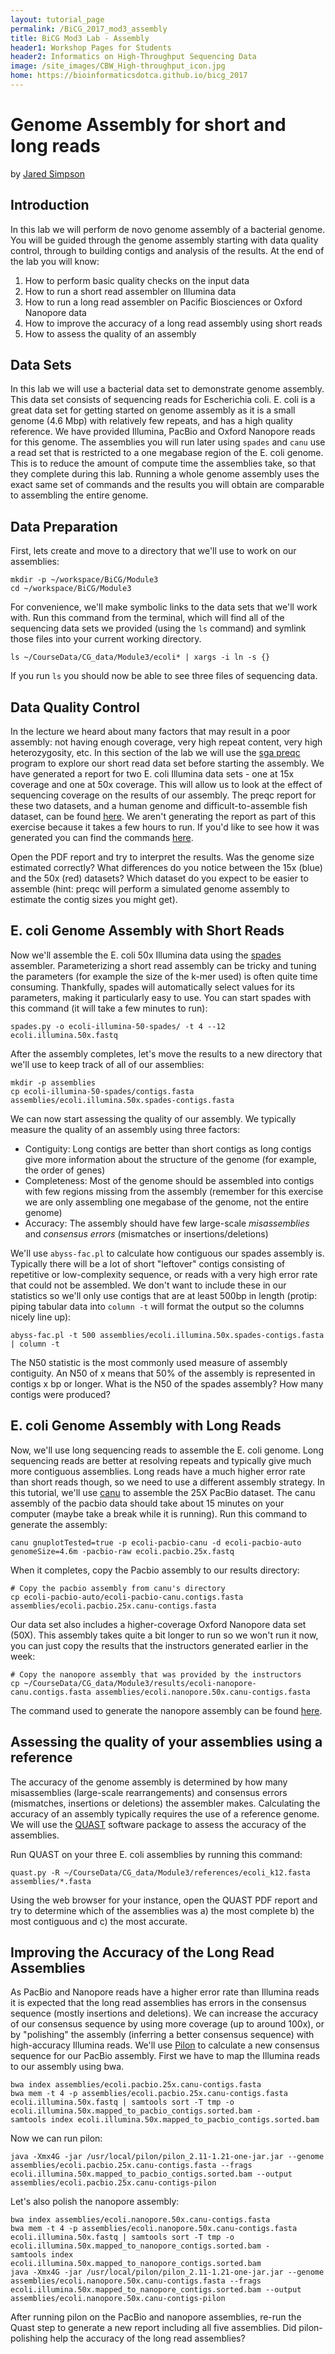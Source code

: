 ```yaml
---
layout: tutorial_page
permalink: /BiCG_2017_mod3_assembly
title: BiCG Mod3 Lab - Assembly
header1: Workshop Pages for Students
header2: Informatics on High-Throughput Sequencing Data
image: /site_images/CBW_High-throughput_icon.jpg
home: https://bioinformaticsdotca.github.io/bicg_2017
---
```


# Genome Assembly for short and long reads

by [Jared Simpson](https://simpsonlab.github.io)

## Introduction

In this lab we will perform de novo genome assembly of a bacterial genome. You will be guided through the genome assembly starting with data quality control, through to building contigs and analysis of the results. At the end of the lab you will know:

1. How to perform basic quality checks on the input data
2. How to run a short read assembler on Illumina data
3. How to run a long read assembler on Pacific Biosciences or Oxford Nanopore data
4. How to improve the accuracy of a long read assembly using short reads
5. How to assess the quality of an assembly

## Data Sets

In this lab we will use a bacterial data set to demonstrate genome assembly. This data set consists of sequencing reads for Escherichia coli. E. coli is a great data set for getting started on genome assembly as it is a small genome (4.6 Mbp) with relatively few repeats, and has a high quality reference. We have provided Illumina, PacBio and Oxford Nanopore reads for this genome. The assemblies you will run later using `spades` and `canu` use a read set that is restricted to a one megabase region of the E. coli genome. This is to reduce the amount of compute time the assemblies take, so that they complete during this lab. Running a whole genome assembly uses the exact same set of commands and the results you will obtain are comparable to assembling the entire genome.

## Data Preparation

First, lets create and move to a directory that we'll use to work on our assemblies:

```
mkdir -p ~/workspace/BiCG/Module3
cd ~/workspace/BiCG/Module3
```

For convenience, we'll make symbolic links to the data sets that we'll work with. Run this command from the terminal, which will find all of the sequencing data sets we provided (using the `ls` command) and symlink those files into your current working directory.


```
ls ~/CourseData/CG_data/Module3/ecoli* | xargs -i ln -s {}
```

If you run `ls` you should now be able to see three files of sequencing data.

## Data Quality Control

In the lecture we heard about many factors that may result in a poor assembly: not having enough coverage, very high repeat content, very high heterozygosity, etc. In this section of the lab we will use the [sga preqc](https://academic.oup.com/bioinformatics/article/30/9/1228/237596/Exploring-genome-characteristics-and-sequence) program to explore our short read data set before starting the assembly. We have generated a report for two E. coli Illumina data sets - one at 15x coverage and one at 50x coverage. This will allow us to look at the effect of sequencing coverage on the results of our assembly. The preqc report for these two datasets, and a human genome and difficult-to-assemble fish dataset, can be found [here](https://github.com/bioinformaticsdotca/HTSeq_2017/blob/master/module6_data/preqc_report.pdf). We aren't generating the report as part of this exercise because it takes a few hours to run. If you'd like to see how it was generated you can find the commands [here](https://bioinformaticsdotca.github.io/HTSeq_2017_module6_lab_supplement).

Open the PDF report and try to interpret the results. Was the genome size estimated correctly? What differences do you notice between the 15x (blue) and the 50x (red) datasets? Which dataset do you expect to be easier to assemble (hint: preqc will perform a simulated genome assembly to estimate the contig sizes you might get).

## E. coli Genome Assembly with Short Reads

Now we'll assemble the E. coli 50x Illumina data using the [spades](http://bioinf.spbau.ru/spades) assembler. Parameterizing a short read assembly can be tricky and tuning the parameters (for example the size of the k-mer used) is often quite time consuming. Thankfully, spades will automatically select values for its parameters, making it particularly easy to use. You can start spades with this command (it will take a few minutes to run):

```
spades.py -o ecoli-illumina-50-spades/ -t 4 --12 ecoli.illumina.50x.fastq
```

After the assembly completes, let's move the results to a new directory that we'll use to keep track of all of our assemblies:

```
mkdir -p assemblies
cp ecoli-illumina-50-spades/contigs.fasta assemblies/ecoli.illumina.50x.spades-contigs.fasta
```

We can now start assessing the quality of our assembly. We typically measure the quality of an assembly using three factors:

- Contiguity: Long contigs are better than short contigs as long contigs give more information about the structure of the genome (for example, the order of genes)
- Completeness: Most of the genome should be assembled into contigs with few regions missing from the assembly (remember for this exercise we are only assembling one megabase of the genome, not the entire genome)
- Accuracy: The assembly should have few large-scale *misassemblies* and *consensus errors* (mismatches or insertions/deletions)

We'll use `abyss-fac.pl` to calculate how contiguous our spades assembly is. Typically there will be a lot of short "leftover" contigs consisting of repetitive or low-complexity sequence, or reads with a very high error rate that could not be assembled. We don't want to include these in our statistics so we'll only use contigs that are at least 500bp in length (protip: piping tabular data into `column -t` will format the output so the columns nicely line up):

```
abyss-fac.pl -t 500 assemblies/ecoli.illumina.50x.spades-contigs.fasta | column -t
```

The N50 statistic is the most commonly used measure of assembly contiguity. An N50 of x means that 50% of the assembly is represented in contigs x bp or longer. What is the N50 of the spades assembly? How many contigs were produced?

## E. coli Genome Assembly with Long Reads

Now, we'll use long sequencing reads to assemble the E. coli genome. Long sequencing reads are better at resolving repeats and typically give much more contiguous assemblies. Long reads have a much higher error rate than short reads though, so we need to use a different assembly strategy. In this tutorial, we'll use [canu](https://github.com/marbl/canu) to assemble the 25X PacBio dataset. The canu assembly of the pacbio data should take about 15 minutes on your computer (maybe take a break while it is running).  Run this command to generate the assembly:

```
canu gnuplotTested=true -p ecoli-pacbio-canu -d ecoli-pacbio-auto genomeSize=4.6m -pacbio-raw ecoli.pacbio.25x.fastq
```

When it completes, copy the Pacbio assembly to our results directory:

```
# Copy the pacbio assembly from canu's directory
cp ecoli-pacbio-auto/ecoli-pacbio-canu.contigs.fasta assemblies/ecoli.pacbio.25x.canu-contigs.fasta
```

Our data set also includes a higher-coverage Oxford Nanopore data set (50X). This assembly takes quite a bit longer to run so we won't run it now, you can just copy the results that the instructors generated earlier in the week:

```
# Copy the nanopore assembly that was provided by the instructors
cp ~/CourseData/CG_data/Module3/results/ecoli-nanopore-canu.contigs.fasta assemblies/ecoli.nanopore.50x.canu-contigs.fasta
```

The command used to generate the nanopore assembly can be found [here](https://bioinformaticsdotca.github.io/HTSeq_2017_module6_lab_supplement).

## Assessing the quality of your assemblies using a reference

The accuracy of the genome assembly is determined by how many misassemblies (large-scale rearrangements) and consensus errors (mismatches, insertions or deletions) the assembler makes. Calculating the accuracy of an assembly typically requires the use of a reference genome. We will use the [QUAST](http://quast.bioinf.spbau.ru/) software package to assess the accuracy of the assemblies.

Run QUAST on your three E. coli assemblies by running this command:

```
quast.py -R ~/CourseData/CG_data/Module3/references/ecoli_k12.fasta assemblies/*.fasta
```

Using the web browser for your instance, open the QUAST PDF report and try to determine which of the assemblies was a) the most complete b) the most contiguous and c) the most accurate.

## Improving the Accuracy of the Long Read Assemblies

As PacBio and Nanopore reads have a higher error rate than Illumina reads it is expected that the long read assemblies has errors in the consensus sequence (mostly insertions and deletions). We can increase the accuracy of our consensus sequence by using more coverage (up to around 100x), or by "polishing" the assembly (inferring a better consensus sequence) with high-accuracy Illumina reads. We'll use [Pilon](https://github.com/broadinstitute/pilon) to calculate a new consensus sequence for our PacBio assembly. First we have to map the Illumina reads to our assembly using bwa.

```
bwa index assemblies/ecoli.pacbio.25x.canu-contigs.fasta
bwa mem -t 4 -p assemblies/ecoli.pacbio.25x.canu-contigs.fasta ecoli.illumina.50x.fastq | samtools sort -T tmp -o ecoli.illumina.50x.mapped_to_pacbio_contigs.sorted.bam -
samtools index ecoli.illumina.50x.mapped_to_pacbio_contigs.sorted.bam
```

Now we can run pilon:

```
java -Xmx4G -jar /usr/local/pilon/pilon_2.11-1.21-one-jar.jar --genome assemblies/ecoli.pacbio.25x.canu-contigs.fasta --frags ecoli.illumina.50x.mapped_to_pacbio_contigs.sorted.bam --output assemblies/ecoli.pacbio.25x.canu-contigs-pilon
```

Let's also polish the nanopore assembly:

```
bwa index assemblies/ecoli.nanopore.50x.canu-contigs.fasta
bwa mem -t 4 -p assemblies/ecoli.nanopore.50x.canu-contigs.fasta ecoli.illumina.50x.fastq | samtools sort -T tmp -o ecoli.illumina.50x.mapped_to_nanopore_contigs.sorted.bam -
samtools index ecoli.illumina.50x.mapped_to_nanopore_contigs.sorted.bam
java -Xmx4G -jar /usr/local/pilon/pilon_2.11-1.21-one-jar.jar --genome assemblies/ecoli.nanopore.50x.canu-contigs.fasta --frags ecoli.illumina.50x.mapped_to_nanopore_contigs.sorted.bam --output assemblies/ecoli.nanopore.50x.canu-contigs-pilon
```

After running pilon on the PacBio and nanopore assemblies, re-run the Quast step to generate a new report including all five assemblies. Did pilon-polishing help the accuracy of the long read assemblies?
